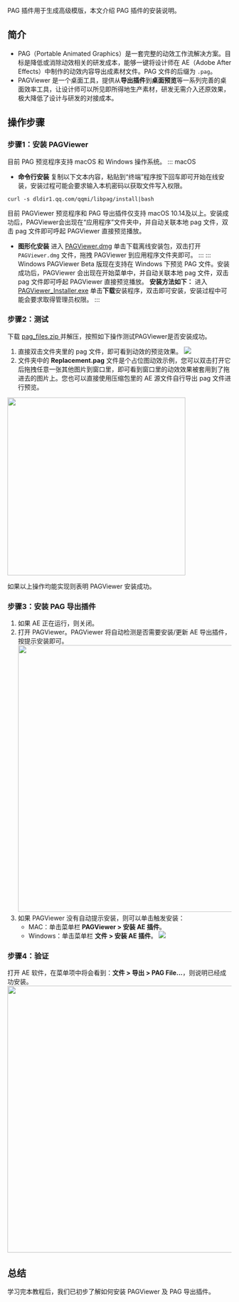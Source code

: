 PAG 插件用于生成高级模版，本文介绍 PAG 插件的安装说明。

## 简介
- PAG（Portable Animated Graphics）是一套完整的动效工作流解决方案。目标是降低或消除动效相关的研发成本，能够一键将设计师在 AE（Adobe After Effects）中制作的动效内容导出成素材文件。PAG 文件的后缀为 `.pag`。
- PAGViewer 是一个桌面工具，提供从**导出插件**到**桌面预览**等一系列完善的桌面效率工具，让设计师可以所见即所得地生产素材，研发无需介入还原效果，极大降低了设计与研发的对接成本。

## 操作步骤
### 步骤1：安装 PAGViewer
目前 PAG 预览程序支持 macOS 和 Windows 操作系统。
<dx-tabs>
::: macOS
- **命令行安装**
复制以下文本内容，粘贴到“终端”程序按下回车即可开始在线安装，安装过程可能会要求输入本机密码以获取文件写入权限。
```
curl -s dldir1.qq.com/qqmi/libpag/install|bash
```
目前 PAGViewer 预览程序和 PAG 导出插件仅支持 macOS 10.14及以上。安装成功后，PAGViewer会出现在“应用程序”文件夹中，并自动关联本地 pag 文件，双击 pag 文件即可呼起 PAGViewer 直接预览播放。
- **图形化安装**
进入 [PAGViewer.dmg](https://dldir1.qq.com/qqmi/libpag/PAGViewer.dmg) 单击下载离线安装包，双击打开 `PAGViewer.dmg` 文件，拖拽 PAGViewer 到应用程序文件夹即可。
:::
::: Windows
PAGViewer Beta 版现在支持在 Windows 下预览 PAG 文件。安装成功后，PAGViewer 会出现在开始菜单中，并自动关联本地 pag 文件，双击 pag 文件即可呼起 PAGViewer 直接预览播放。
**安装方法如下：**
进入 [PAGViewer_Installer.exe](https://dldir1.qq.com/qqmi/libpag/PAGViewer_Installer.exe) 单击**下载**安装程序，双击即可安装，安装过程中可能会要求取得管理员权限。
:::
</dx-tabs>

### 步骤2：测试
下载 [pag_files.zip ](https://pag.art/file/pag_files.zip) 并解压，按照如下操作测试PAGViewer是否安装成功。
1. 直接双击文件夹里的 pag 文件，即可看到动效的预览效果。
![](https://qcloudimg.tencent-cloud.cn/raw/2fd91a4dc8618b1889c304aa59a65884.png)
2. 文件夹中的 **Replacement.pag** 文件是个占位图动效示例，您可以双击打开它后拖拽任意一张其他图片到窗口里，即可看到窗口里的动效效果被套用到了拖进去的图片上。您也可以直接使用压缩包里的 AE 源文件自行导出 pag 文件进行预览。<br>
<img src="https://qcloudimg.tencent-cloud.cn/raw/ce66aeee00a2e3ad67d2e3a347a4a8e7.png" width=400/>

如果以上操作均能实现则表明 PAGViewer 安装成功。


### 步骤3：安装 PAG 导出插件
1. 如果 AE 正在运行，则关闭。
2. 打开 PAGViewer。PAGViewer 将自动检测是否需要安装/更新 AE 导出插件，按提示安装即可。
<img src="https://qcloudimg.tencent-cloud.cn/raw/9b59c1ecb9dee9a829079f1951f9a6ed.png" width=600/><br>
3. 如果 PAGViewer 没有自动提示安装，则可以单击触发安装：
	- MAC：单击菜单栏 **PAGViewer > 安装 AE 插件**。
	- Windows：单击菜单栏 **文件 > 安装 AE 插件**。
![](https://qcloudimg.tencent-cloud.cn/raw/e8b5150eddd7448f0aceb15a40fdeb53.png)

### 步骤4：验证
打开 AE 软件，在菜单项中将会看到：**文件 > 导出 > PAG File...**，则说明已经成功安装。
<img src="https://qcloudimg.tencent-cloud.cn/raw/1bad72d88c73494ad10c764cd18a43b2.png" width=600/>

## 总结
学习完本教程后，我们已初步了解如何安装 PAGViewer 及 PAG 导出插件。
